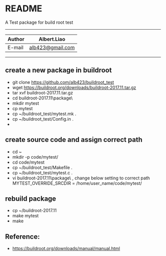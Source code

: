 
README
===========================
A Test package for build root test

****

|Author|Albert.Liao|
|---|---
|E-mail|alb423@gmail.com

****

## create a new package in buildroot 
* git clone https://github.com/alb423/buildroot_test
* wget https://buildroot.org/downloads/buildroot-2017.11.tar.gz
* tar xvf buildroot-2017.11.tar.gz
* cd buildroot-2017.11\package\
* mkdir mytest
* cp mytest
* cp ~/buildroot_test/mytest.mk .
* cp ~/buildroot_test/Config.in .
* 

## create source code and assign correct path
* cd ~
* mkdir -p code/mytest/
* cd code/mytest
* cp ~/buildroot_test/Makefile .
* cp ~/buildroot_test/mytest.c .
* vi buildroot-2017.11\package\ , change below setting to correct path
  MYTEST_OVERRIDE_SRCDIR = /home/user_name/code/mytest/

## rebuild package
* cp ~/buildroot-2017.11
* make mytest
* make

## Reference:
* https://buildroot.org/downloads/manual/manual.html